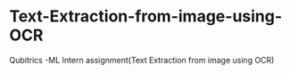 # Text-Extraction-from-image-using-OCR
 Qubitrics -ML Intern assignment(Text Extraction from image using OCR)
